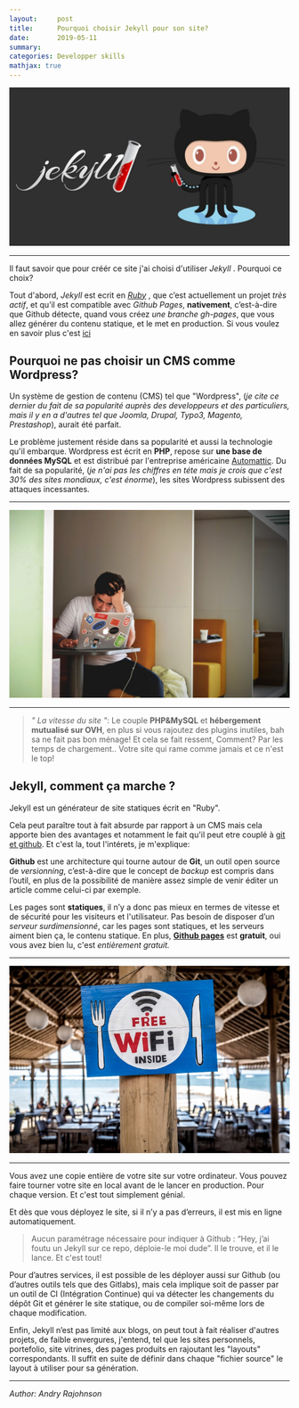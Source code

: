 ```yaml
---
layout:     post
title:      Pourquoi choisir Jekyll pour son site?
date:       2019-05-11
summary:   
categories: Developper skills
mathjax: true
--- 
```


[<img src="/images/jekyll.jpg">](https://jekyllrb.com/)

---

Il faut savoir que pour créér ce site j'ai choisi d'utiliser *Jekyll* .
Pourquoi ce choix?



Tout d'abord, *Jekyll* est ecrit en [*Ruby*](https://rajohnson-andry.tk/developper/skills/2019/05/03/ruby-on-rails/) , que c’est actuellement un projet *très actif*, et qu’il est compatible avec *Github Pages*, **nativement**, c’est-à-dire que Github détecte, quand vous créez *une branche gh-pages*, que vous allez générer du contenu statique, et le met en production. Si vous voulez en savoir plus c'est [ici](https://rajohnson-andry.tk/developper/skills/2019/05/05/Host-any-front-end/)


## Pourquoi ne pas choisir un CMS comme Wordpress?


Un système de gestion de contenu (CMS) tel que "Wordpress", (*je cite ce dernier du fait de sa popularité auprès des developpeurs et des particuliers, mais il y en a  d'autres tel que Joomla, Drupal, Typo3, Magento, Prestashop*), aurait été parfait. 

Le problème justement réside dans sa popularité et aussi la technologie qu'il embarque. 
Wordpress est écrit en **PHP**, repose sur **une base de données MySQL** et est distribué par l'entreprise américaine [Automattic](https://automattic.com/).
Du fait de sa popularité, (*je n'ai pas les chiffres en téte mais je crois que c'est 30% des sites mondiaux, c'est énorme*), les sites Wordpress subissent des attaques incessantes.

---

![cms](/images/cms.jpeg)

---

>*" La vitesse du site "*: Le couple **PHP&MySQL** et **hébergement mutualisé sur OVH**, en plus si vous rajoutez des plugins inutiles, bah sa ne fait pas  bon ménage! Et cela se fait ressent, Comment? Par les temps de chargement.. Votre site qui rame comme jamais et ce n'est le top!
 
## Jekyll, comment ça marche ?

Jekyll est un générateur de site statiques écrit en "Ruby". 

Cela peut paraître tout à fait absurde par rapport à un CMS mais cela apporte bien des avantages et notamment le fait qu'il peut etre couplé à [git et github](https://rajohnson-andry.tk/developper/skills/2019/05/05/maitrise-de-git/). Et c'est la, tout l'intérets, je m'explique:

**Github** est une architecture qui tourne autour de **Git**, un outil open source de *versionning*, c’est-à-dire que le concept de *backup* est compris dans l’outil, en plus de la possibilité de manière assez simple de venir éditer un article comme celui-ci par exemple.

Les pages sont **statiques**, il n’y a donc pas mieux en termes de vitesse et de sécurité pour les visiteurs et l'utilisateur.
Pas besoin de disposer d’un *serveur surdimensionné*, car les pages sont statiques, et les serveurs aiment bien ça, le contenu statique. En plus, [**Github pages**](http://localhost:4000/developper/skills/2019/05/05/Host-any-front-end/) est **gratuit**, oui vous avez bien lu, c'est *entièrement gratuit.*

---

![free](/images/free.jpeg)

---


Vous avez une copie entière de votre site sur votre ordinateur.
Vous pouvez faire tourner votre site en local avant de le lancer en production. Pour chaque version. Et c'est tout simplement génial.

Et dès que vous déployez le site, si il n’y a pas d’erreurs, il est mis en ligne automatiquement.

> Aucun paramétrage nécessaire pour indiquer à Github : “Hey, j’ai foutu un Jekyll sur ce repo, déploie-le moi dude”. Il le trouve, et il le lance. Et c'est tout!

Pour d’autres services, il est possible de les déployer aussi sur Github (ou d’autres outils tels que des Gitlabs), mais cela implique soit de passer par un outil de CI (Intégration Continue) qui va détecter les changements du dépôt Git et générer le site statique, ou de compiler soi-même lors de chaque modification.

Enfin, Jekyll n’est pas limité aux blogs, on peut tout à fait réaliser d'autres projets, de faible envergures, j'entend, tel que les sites personnels, portefolio, site vitrines,  des pages produits en rajoutant les "layouts" correspondants. Il suffit en suite de définir dans chaque "fichier source" le layout à utiliser pour sa génération.

---

<footer>
	<cite title="author">Author: Andry Rajohnson</cite>
</footer>
